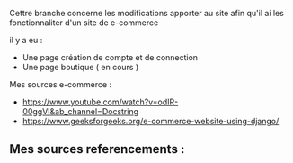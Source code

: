 Cettre branche concerne les modifications apporter au site afin qu'il ai les fonctionnaliter d'un site de e-commerce

il y a eu :
  - Une page création de compte et de connection
  - Une page boutique ( en cours )    


Mes sources e-commerce  : 
  - https://www.youtube.com/watch?v=odIR-00ggVI&ab_channel=Docstring
  - https://www.geeksforgeeks.org/e-commerce-website-using-django/
  
 Mes sources referencements : 
  - 
